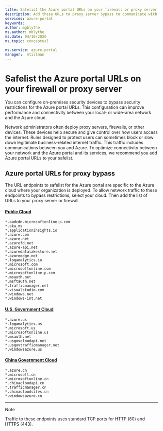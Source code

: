 ```yaml
---
title: Safelist the Azure portal URLs on your firewall or proxy server
description: Add these URLs to proxy server bypass to communicate with the Azure portal and its services
services: azure-portal
keywords:
author: mgblythe
ms.author: mblythe
ms.date: 04/10/2020
ms.topic: conceptual

ms.service: azure-portal
manager:  mtillman
---
```


# Safelist the Azure portal URLs on your firewall or proxy server

You can configure on-premises security devices to bypass security restrictions for the Azure portal URLs. This configuration can improve performance and connectivity between your local- or wide-area network and the Azure cloud.

Network administrators often deploy proxy servers, firewalls, or other devices. These devices help secure and give control over how users access the internet. Rules designed to protect users can sometimes block or slow down legitimate business-related internet traffic. This traffic includes communications between you and Azure. To optimize connectivity between your network and the Azure portal and its services, we recommend you add Azure portal URLs to your safelist.

## Azure portal URLs for proxy bypass

The URL endpoints to safelist for the Azure portal are specific to the Azure cloud where your organization is deployed. To allow network traffic to these endpoints to bypass restrictions, select your cloud. Then add the list of URLs to your proxy server or firewall.

#### [Public Cloud](#tab/public-cloud)

```
*.aadcdn.microsoftonline-p.com
*.aka.ms
*.applicationinsights.io
*.azure.com
*.azure.net
*.azurefd.net
*.azure-api.net
*.azuredatalakestore.net
*.azureedge.net
*.loganalytics.io
*.microsoft.com
*.microsoftonline.com
*.microsoftonline-p.com
*.msauth.net
*.msftauth.net
*.trafficmanager.net
*.visualstudio.com
*.windows.net
*.windows-int.net
```

#### [U.S. Government Cloud](#tab/us-government-cloud)

```
*.azure.us
*.loganalytics.us
*.microsoft.us
*.microsoftonline.us
*.msauth.net
*.usgovcloudapi.net
*.usgovtrafficmanager.net
*.windowsazure.us
```

#### [China Government Cloud](#tab/china-government-cloud)

```
*.azure.cn
*.microsoft.cn
*.microsoftonline.cn
*.chinacloudapi.cn
*.trafficmanager.cn
*.chinacloudsites.cn
*.windowsazure.cn
```
---

> [!NOTE]
> Traffic to these endpoints uses standard TCP ports for HTTP (80) and HTTPS (443).
>
>
